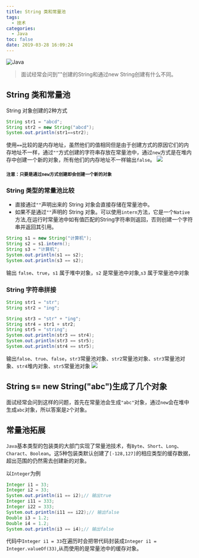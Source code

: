 ```yaml
---
title: String 类和常量池
tags:
  - 技术
categories:
  - Java
toc: false
date: 2019-03-28 16:09:24
---
```


![Java](/images/java.jpg)

> 面试经常会问到""创建的String和通过new String创建有什么不同。

## String 类和常量池
String 对象创建的2种方式
``` java
String str1 = "abcd";
String str2 = new String("abcd");
System.out.println(str1==str2);
```
使用`==`比较的是内存地址，虽然他们的值相同但是由于创建方式的原因它们的内存地址不一样，通过`""`方式创建的字符串存放在常量池中，通过`new`方式是在堆内存中创建一个新的对象，所有他们的内存地址不一样输出`false`。
![](/images/String==.jpg)

#### `注意：只要是通过new方式创建即会创建一个新的对象`

### String 类型的常量池比较
- 直接通过`""`声明出来的 String 对象会直接存储在常量池中。
- 如果不是通过`""`声明的 String 对象。可以使用`intern`方法，它是一个`Native`方法,在运行时常量池中如有值匹配的String字符串则返回，否则创建一个字符串并返回其引用。
``` java
String s1 = new String("计算机");
String s2 = s1.intern();
String s3 = "计算机";
System.out.println(s1 == s2);
System.out.println(s3 == s2);
```
输出 `false`、`true`，`s1` 属于堆中对象，`s2` 是常量池中对象,`s3` 属于常量池中对象



### String 字符串拼接
``` java
String str1 = "str";
String str2 = "ing";

String str3 = "str" + "ing";
String str4 = str1 + str2;  
String str5 = "string";
System.out.println(str3 == str4);
System.out.println(str3 == str5);
System.out.println(str4 == str5);
```
输出`false`、`true`、`false`，`str3`常量池对象、`str2`常量池对象、`str3`常量池对象、`str4`堆内对象、`str5`常量池对象
![](/images/String++.jpg)

## String s= new String("abc")生成了几个对象
面试经常会问到这样的问题，首先在常量池会生成`"abc"`对象，通过`new`会在堆中生成`abc`对象，所以答案是`2`个对象。

## 常量池拓展
`Java`基本类型的包装类的大部门实现了常量池技术，有`Byte`、`Short`、`Long`、`Charact`、`Boolean`。这5种包装类默认创建了`[-128,127]`的相应类型的缓存数据，超出范围的仍然需去创建新的对象。

以`Integer`为例
``` java
Integer i1 = 33;
Integer i2 = 33;
System.out.println(i1 == i2);// 输出true
Integer i11 = 333;
Integer i22 = 333;
System.out.println(i11 == i22);// 输出false
Double i3 = 1.2;
Double i4 = 1.2;
System.out.println(i3 == i4);// 输出false
```
代码中`Integer i1 = 33`在遍历时会把带代码封装成`Integer i1 = Integer.valueOf(33)`,从而使用的是常量池中的缓存对象。